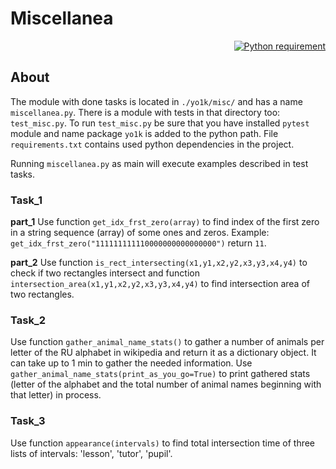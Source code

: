 # Miscellanea

<p align="right">
  <a href="https://docs.python.org/3.9/">
    <img src="https://img.shields.io/badge/Python-3.9-FFE873.svg?labelColor=4B8BBE"
        alt="Python requirement">
  </a>
</p>

## About

The module with done tasks is located in `./yo1k/misc/` and has a name `miscellanea.py`.
There is a module with tests in that directory too: `test_misc.py`.
To run `test_misc.py` be sure that you have installed `pytest` module and name package `yo1k` is 
added to the python path. File `requirements.txt` contains used python dependencies in the project.

Running `miscellanea.py` as main will execute examples described in test tasks.

### Task_1
**part_1** Use function `get_idx_frst_zero(array)` to find index of the first zero in a string 
sequence (array) of some ones and zeros.
Example: `get_idx_frst_zero("111111111110000000000000000")` return `11`.

**part_2** Use function `is_rect_intersecting(x1,y1,x2,y2,x3,y3,x4,y4)` to check if two 
rectangles intersect and function `intersection_area(x1,y1,x2,y2,x3,y3,x4,y4)` to find 
intersection area of two rectangles.

### Task_2
Use function `gather_animal_name_stats()` to gather a number of animals per letter of the RU 
alphabet in wikipedia and return it as a dictionary object. It can take up to 1 min to gather 
the needed information.
Use `gather_animal_name_stats(print_as_you_go=True)` to print gathered stats (letter of the 
alphabet and the total number of animal names beginning with that letter) in process.

### Task_3
Use function `appearance(intervals)` to find total intersection time of three lists of 
intervals: 'lesson', 'tutor', 'pupil'.

